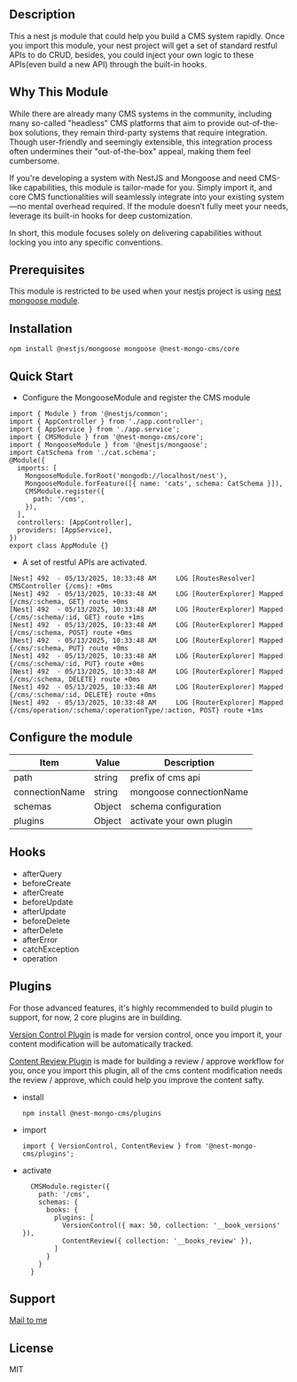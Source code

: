 ## Description

This a nest js module that could help you build a CMS system rapidly. Once you import this module, your nest project will get a set of standard restful APIs to do CRUD, besides, you could inject your own logic to these APIs(even build a new API) through the built-in hooks.

## Why This Module

While there are already many CMS systems in the community, including many so-called "headless" CMS platforms that aim to provide out-of-the-box solutions, they remain third-party systems that require integration. Though user-friendly and seemingly extensible, this integration process often undermines their "out-of-the-box" appeal, making them feel cumbersome.

If you're developing a system with NestJS and Mongoose and need CMS-like capabilities, this module is tailor-made for you. Simply import it, and core CMS functionalities will seamlessly integrate into your existing system—no mental overhead required. If the module doesn’t fully meet your needs, leverage its built-in hooks for deep customization.

In short, this module focuses solely on delivering capabilities without locking you into any specific conventions.

## Prerequisites

This module is restricted to be used when your nestjs project is using [nest mongoose module](https://docs.nestjs.com/techniques/mongodb).

## Installation
```
npm install @nestjs/mongoose mongoose @nest-mongo-cms/core
```

## Quick Start

* Configure the MongooseModule and register the CMS module
```
import { Module } from '@nestjs/common';
import { AppController } from './app.controller';
import { AppService } from './app.service';
import { CMSModule } from '@nest-mongo-cms/core';
import { MongooseModule } from '@nestjs/mongoose';
import CatSchema from './cat.schema';
@Module({
  imports: [
    MongooseModule.forRoot('mongodb://localhost/nest'),
    MongooseModule.forFeature([{ name: 'cats', schema: CatSchema }]),
    CMSModule.register({
      path: '/cms',
    }),
  ],
  controllers: [AppController],
  providers: [AppService],
})
export class AppModule {}

```
* A set of restful APIs are activated.
```
[Nest] 492  - 05/13/2025, 10:33:48 AM     LOG [RoutesResolver] CMSController {/cms}: +0ms
[Nest] 492  - 05/13/2025, 10:33:48 AM     LOG [RouterExplorer] Mapped {/cms/:schema, GET} route +0ms
[Nest] 492  - 05/13/2025, 10:33:48 AM     LOG [RouterExplorer] Mapped {/cms/:schema/:id, GET} route +1ms
[Nest] 492  - 05/13/2025, 10:33:48 AM     LOG [RouterExplorer] Mapped {/cms/:schema, POST} route +0ms
[Nest] 492  - 05/13/2025, 10:33:48 AM     LOG [RouterExplorer] Mapped {/cms/:schema, PUT} route +0ms
[Nest] 492  - 05/13/2025, 10:33:48 AM     LOG [RouterExplorer] Mapped {/cms/:schema/:id, PUT} route +0ms
[Nest] 492  - 05/13/2025, 10:33:48 AM     LOG [RouterExplorer] Mapped {/cms/:schema, DELETE} route +0ms
[Nest] 492  - 05/13/2025, 10:33:48 AM     LOG [RouterExplorer] Mapped {/cms/:schema/:id, DELETE} route +0ms
[Nest] 492  - 05/13/2025, 10:33:48 AM     LOG [RouterExplorer] Mapped {/cms/operation/:schema/:operationType/:action, POST} route +1ms
```

## Configure the module

| Item | Value | Description |
|-------|------|-------|
| path | string | prefix of cms api |
| connectionName | string | mongoose connectionName |
|schemas|Object|schema configuration|
|plugins|Object|activate your own plugin|

## Hooks
* afterQuery
* beforeCreate
* afterCreate
* beforeUpdate
* afterUpdate
* beforeDelete
* afterDelete
* afterError
* catchException
* operation

## Plugins

For those advanced features, it's highly recommended to build plugin to support, for now, 2 core plugins are in building.

[Version Control Plugin]() is made for version control, once you import it, your content modification will be automatically tracked.

[Content Review Plugin]() is made for building a review / approve workflow for you, once you import this plugin, all of the cms content modification needs the review / approve, which could help you improve the content safty.
* install
  ```
  npm install @nest-mongo-cms/plugins
  ```
* import 
  ```
  import { VersionControl, ContentReview } from '@nest-mongo-cms/plugins';
  ```
* activate
  ```
    CMSModule.register({
      path: '/cms',
      schemas: {
        books: {
          plugins: [
            VersionControl({ max: 50, collection: '__book_versions' }),
            ContentReview({ collection: '__books_review' }),
          ]
        }
      }
    }
  
  ```
## Support

[Mail to me](mailto:felismargarita@hotmail.com)


## License

MIT
